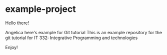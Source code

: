 # example-project
Hello there!

Angelica here's example for Git tutorial
This is an example repository for the git tutorial for IT 332: Integrative Programming and technologies

Enjoy!

